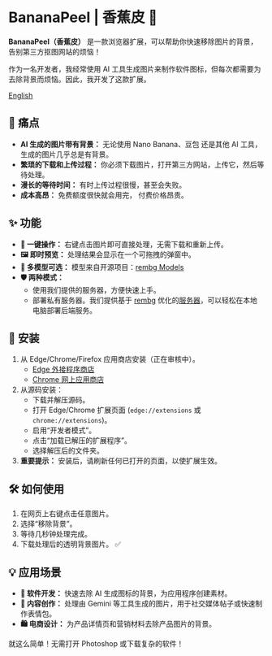 # BananaPeel | 香蕉皮 🍌

**BananaPeel（香蕉皮）** 是一款浏览器扩展，可以帮助你快速移除图片的背景，告别第三方抠图网站的烦恼！

作为一名开发者，我经常使用 AI 工具生成图片来制作软件图标，但每次都需要为去除背景而烦恼。因此，我开发了这款扩展。

[English](README.md)

## 🎯 痛点

- **AI 生成的图片带有背景：** 无论使用 Nano Banana、豆包 还是其他 AI 工具，生成的图片几乎总是有背景。
- **繁琐的下载和上传过程：** 你必须下载图片，打开第三方网站，上传它，然后等待处理。
- **漫长的等待时间：** 有时上传过程很慢，甚至会失败。
- **成本高昂：** 免费额度很快就会用完， 付费价格昂贵。

## ✨ 功能

- **🚀 一键操作：** 右键点击图片即可直接处理，无需下载和重新上传。
- **🖼️ 即时预览：** 处理结果会显示在一个可拖拽的弹窗中。
- **🤖 多模型可选：**
  模型来自开源项目：[rembg Models](https://github.com/danielgatis/rembg?tab=readme-ov-file#models)
- **🛡️ 两种模式：**
  - 使用我们提供的服务器，方便快速上手。
  - 部署私有服务器。我们提供基于 [rembg](https://github.com/danielgatis/rembg) 优化的[服务器](https://github.com/Yorick-Ryu/rembg-server)，可以轻松在本地电脑部署后端服务。

## 🚀 安装

1.  从 Edge/Chrome/Firefox 应用商店安装（正在审核中）。
    - [Edge 外接程序商店](https://microsoftedge.microsoft.com/addons/detail/fdheafpfkojjbdgkjeidbnjbpljpejoo)
    - [Chrome 网上应用商店]()
2.  从源码安装：
    - 下载并解压源码。
    - 打开 Edge/Chrome 扩展页面 (`edge://extensions` 或 `chrome://extensions`)。
    - 启用“开发者模式”。
    - 点击“加载已解压的扩展程序”。
    - 选择解压后的文件夹。
3.  **重要提示：** 安装后，请刷新任何已打开的页面，以使扩展生效。

## 🛠️ 如何使用

1.  在网页上右键点击任意图片。
2.  选择“移除背景”。
3.  等待几秒钟处理完成。
4.  下载处理后的透明背景图片。 ✅

## 💡 应用场景

- **🎨 软件开发：** 快速去除 AI 生成图标的背景，为应用程序创建素材。
- **📸 内容创作：** 处理由 Gemini 等工具生成的图片，用于社交媒体帖子或快速制作表情包。
- **🛍️ 电商设计：** 为产品详情页和营销材料去除产品图片的背景。

就这么简单！无需打开 Photoshop 或下载复杂的软件！
